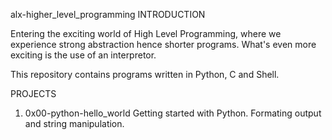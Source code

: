 alx-higher_level_programming
INTRODUCTION

Entering the exciting world of High Level Programming, where we experience strong abstraction hence shorter programs. What's even more exciting is the use of an interpretor.

This repository contains programs written in Python, C and Shell.

PROJECTS

1. 0x00-python-hello_world
Getting started with Python. Formating output and string manipulation.

